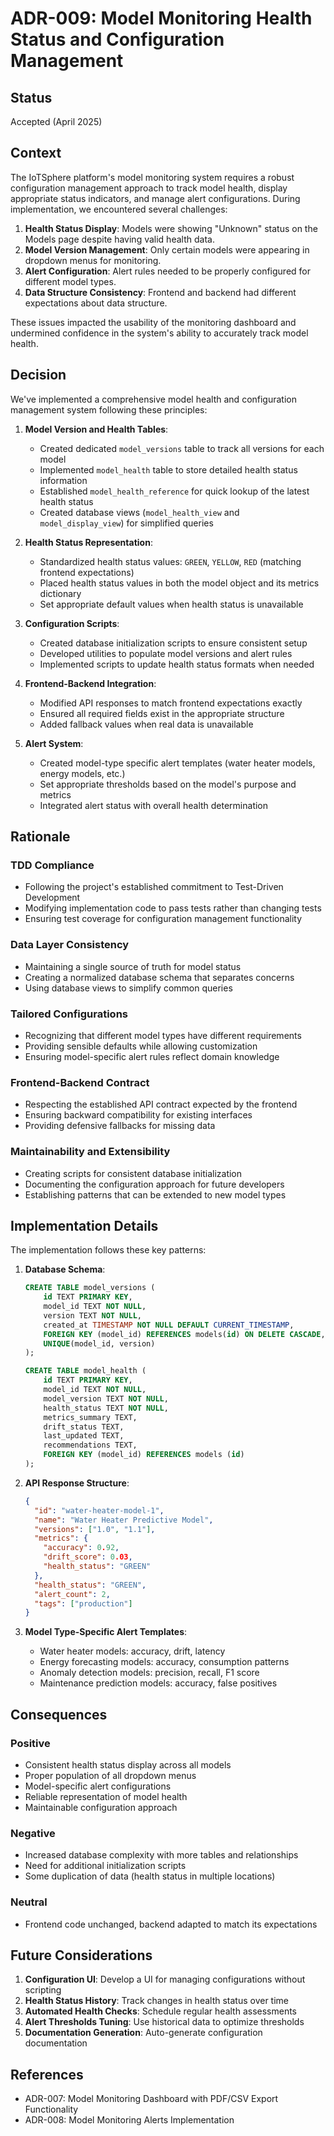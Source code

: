 # ADR-009: Model Monitoring Health Status and Configuration Management

## Status

Accepted (April 2025)

## Context

The IoTSphere platform's model monitoring system requires a robust configuration management approach to track model health, display appropriate status indicators, and manage alert configurations. During implementation, we encountered several challenges:

1. **Health Status Display**: Models were showing "Unknown" status on the Models page despite having valid health data.
2. **Model Version Management**: Only certain models were appearing in dropdown menus for monitoring.
3. **Alert Configuration**: Alert rules needed to be properly configured for different model types.
4. **Data Structure Consistency**: Frontend and backend had different expectations about data structure.

These issues impacted the usability of the monitoring dashboard and undermined confidence in the system's ability to accurately track model health.

## Decision

We've implemented a comprehensive model health and configuration management system following these principles:

1. **Model Version and Health Tables**:
   - Created dedicated `model_versions` table to track all versions for each model
   - Implemented `model_health` table to store detailed health status information
   - Established `model_health_reference` for quick lookup of the latest health status
   - Created database views (`model_health_view` and `model_display_view`) for simplified queries

2. **Health Status Representation**:
   - Standardized health status values: `GREEN`, `YELLOW`, `RED` (matching frontend expectations)
   - Placed health status values in both the model object and its metrics dictionary
   - Set appropriate default values when health status is unavailable

3. **Configuration Scripts**:
   - Created database initialization scripts to ensure consistent setup
   - Developed utilities to populate model versions and alert rules
   - Implemented scripts to update health status formats when needed

4. **Frontend-Backend Integration**:
   - Modified API responses to match frontend expectations exactly
   - Ensured all required fields exist in the appropriate structure
   - Added fallback values when real data is unavailable

5. **Alert System**:
   - Created model-type specific alert templates (water heater models, energy models, etc.)
   - Set appropriate thresholds based on the model's purpose and metrics
   - Integrated alert status with overall health determination

## Rationale

### TDD Compliance
- Following the project's established commitment to Test-Driven Development
- Modifying implementation code to pass tests rather than changing tests
- Ensuring test coverage for configuration management functionality

### Data Layer Consistency
- Maintaining a single source of truth for model status
- Creating a normalized database schema that separates concerns
- Using database views to simplify common queries

### Tailored Configurations
- Recognizing that different model types have different requirements
- Providing sensible defaults while allowing customization
- Ensuring model-specific alert rules reflect domain knowledge

### Frontend-Backend Contract
- Respecting the established API contract expected by the frontend
- Ensuring backward compatibility for existing interfaces
- Providing defensive fallbacks for missing data

### Maintainability and Extensibility
- Creating scripts for consistent database initialization
- Documenting the configuration approach for future developers
- Establishing patterns that can be extended to new model types

## Implementation Details

The implementation follows these key patterns:

1. **Database Schema**:
   ```sql
   CREATE TABLE model_versions (
       id TEXT PRIMARY KEY,
       model_id TEXT NOT NULL,
       version TEXT NOT NULL,
       created_at TIMESTAMP NOT NULL DEFAULT CURRENT_TIMESTAMP,
       FOREIGN KEY (model_id) REFERENCES models(id) ON DELETE CASCADE,
       UNIQUE(model_id, version)
   );
   
   CREATE TABLE model_health (
       id TEXT PRIMARY KEY,
       model_id TEXT NOT NULL,
       model_version TEXT NOT NULL,
       health_status TEXT NOT NULL,
       metrics_summary TEXT,
       drift_status TEXT,
       last_updated TEXT,
       recommendations TEXT,
       FOREIGN KEY (model_id) REFERENCES models (id)
   );
   ```

2. **API Response Structure**:
   ```json
   {
     "id": "water-heater-model-1",
     "name": "Water Heater Predictive Model",
     "versions": ["1.0", "1.1"],
     "metrics": {
       "accuracy": 0.92,
       "drift_score": 0.03,
       "health_status": "GREEN"
     },
     "health_status": "GREEN",
     "alert_count": 2,
     "tags": ["production"]
   }
   ```

3. **Model Type-Specific Alert Templates**:
   - Water heater models: accuracy, drift, latency
   - Energy forecasting models: accuracy, consumption patterns
   - Anomaly detection models: precision, recall, F1 score
   - Maintenance prediction models: accuracy, false positives

## Consequences

### Positive
- Consistent health status display across all models
- Proper population of all dropdown menus
- Model-specific alert configurations
- Reliable representation of model health
- Maintainable configuration approach

### Negative
- Increased database complexity with more tables and relationships
- Need for additional initialization scripts
- Some duplication of data (health status in multiple locations)

### Neutral
- Frontend code unchanged, backend adapted to match its expectations

## Future Considerations

1. **Configuration UI**: Develop a UI for managing configurations without scripting
2. **Health Status History**: Track changes in health status over time
3. **Automated Health Checks**: Schedule regular health assessments
4. **Alert Thresholds Tuning**: Use historical data to optimize thresholds
5. **Documentation Generation**: Auto-generate configuration documentation

## References

- ADR-007: Model Monitoring Dashboard with PDF/CSV Export Functionality
- ADR-008: Model Monitoring Alerts Implementation
